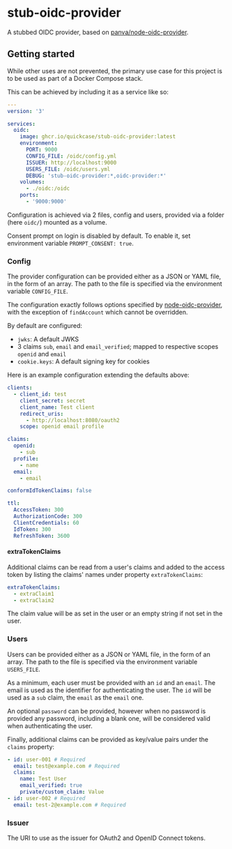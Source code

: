 # stub-oidc-provider

A stubbed OIDC provider, based on [panva/node-oidc-provider](https://github.com/panva/node-oidc-provider).

## Getting started

While other uses are not prevented, the primary use case for this project is to be used as part of a Docker Compose stack.

This can be achieved by including it as a service like so:
```yml
---
version: '3'

services:
  oidc:
    image: ghcr.io/quickcase/stub-oidc-provider:latest
    environment:
      PORT: 9000
      CONFIG_FILE: /oidc/config.yml
      ISSUER: http://localhost:9000
      USERS_FILE: /oidc/users.yml
      DEBUG: 'stub-oidc-provider:*,oidc-provider:*'
    volumes:
      - ./oidc:/oidc
    ports:
      - '9000:9000'
```

Configuration is achieved via 2 files, config and users, provided via a folder (here `oidc/`) mounted as a volume.

Consent prompt on login is disabled by default. To enable it, set environment variable `PROMPT_CONSENT: true`.

### Config

The provider configuration can be provided either as a JSON or YAML file, in the form of an array.
The path to the file is specified via the environment variable `CONFIG_FILE`.

The configuration exactly follows options specified by [node-oidc-provider](https://github.com/panva/node-oidc-provider/blob/v6.x/docs/README.md#configuration-options), with the exception of `findAccount` which cannot be overridden.

By default are configured:
- `jwks`: A default JWKS
- 3 claims `sub`, `email` and `email_verified`; mapped to respective scopes `openid` and `email`
- `cookie.keys`: A default signing key for cookies

Here is an example configuration extending the defaults above:

```yml
clients:
  - client_id: test
    client_secret: secret
    client_name: Test client
    redirect_uris:
      - http://localhost:8080/oauth2
    scope: openid email profile

claims:
  openid:
    - sub
  profile:
    - name
  email:
    - email

conformIdTokenClaims: false

ttl:
  AccessToken: 300
  AuthorizationCode: 300
  ClientCredentials: 60
  IdToken: 300
  RefreshToken: 3600
```

#### extraTokenClaims

Additional claims can be read from a user's claims and added to the access token by listing the claims' names under property `extraTokenClaims`:

```yml
extraTokenClaims:
  - extraClaim1
  - extraClaim2
```

The claim value will be as set in the user or an empty string if not set in the user.

### Users

Users can be provided either as a JSON or YAML file, in the form of an array.
The path to the file is specified via the environment variable `USERS_FILE`.

As a minimum, each user must be provided with an `id` and an `email`. The email is used as the identifier for authenticating the user.
The `id` will be used as a `sub` claim, the `email` as the `email` one.

An optional `password` can be provided, however when no password is provided any password, including a blank one, will be considered valid when authenticating the user.

Finally, additional claims can be provided as key/value pairs under the `claims` property: 

```yml
- id: user-001 # Required
  email: test@example.com # Required
  claims:
    name: Test User
    email_verified: true
    private/custom_claim: Value
- id: user-002 # Required
  email: test-2@example.com # Required
```

### Issuer

The URI to use as the issuer for OAuth2 and OpenID Connect tokens.
